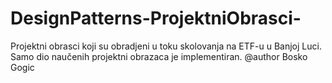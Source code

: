 # DesignPatterns-ProjektniObrasci-
Projektni obrasci koji su obradjeni u toku skolovanja na ETF-u u Banjoj Luci. Samo dio naučenih projektni obrazaca je implementiran. @author Bosko Gogic

